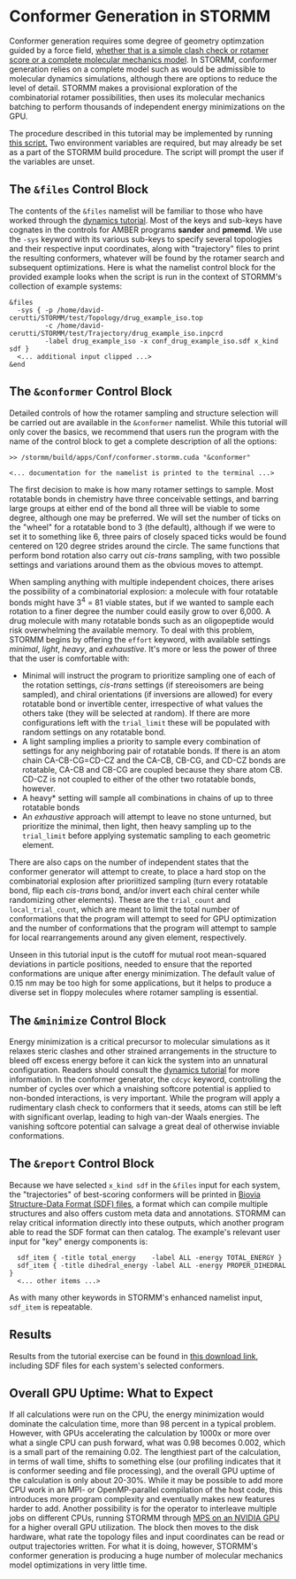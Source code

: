 # Conformer Generation in STORMM
Conformer generation requires some degree of geometry optimzation guided by a force field, [whether
that is a simple clash check or rotamer score or a complete molecular mechanics
model](https://pubs.acs.org/doi/10.1021/ci100031x).
In STORMM, conformer generation relies on a complete model such as would be admissible to molecular
dynamics simulations, although there are options to reduce the level of detail.  STORMM makes a
provisional exploration of the combinatorial rotamer possibilities, then uses its molecular
mechanics batching to perform thousands of independent energy minimizations on the GPU.

The procedure described in this tutorial may be implemented by running
<a href="https://storage.googleapis.com/stomm-psivant-com-files/run_dynamics.sh" download>this
script.</a> Two environment variables are required, but may already be set as a part of the
STORMM build procedure.  The script will prompt the user if the variables are unset.

## The `&files` Control Block
The contents of the `&files` namelist will be familiar to those who have worked through the
[dynamics tutorial](./tutorial_md).  Most of the keys and sub-keys have cognates in the controls
for AMBER programs **sander** and **pmemd**.  We use the `-sys` keyword with its various sub-keys
to specify several topologies and their respective input coordinates, along with "trajectory" files
to print the resulting conformers, whatever will be found by the rotamer search and subsequent
optimizations.  Here is what the namelist control block for the provided example looks when the
script is run in the context of STORMM's collection of example systems:
```
&files
  -sys { -p /home/david-cerutti/STORMM/test/Topology/drug_example_iso.top
         -c /home/david-cerutti/STORMM/test/Trajectory/drug_example_iso.inpcrd
         -label drug_example_iso -x conf_drug_example_iso.sdf x_kind sdf }
  <... additional input clipped ...>
&end
```

## The `&conformer` Control Block
Detailed controls of how the rotamer sampling and structure selection will be carried out are
available in the `&conformer` namelist.  While this tutorial will only cover the basics, we
recommend that users run the program with the name of the control block to get a complete
description of all the options:
```
>> /stormm/build/apps/Conf/conformer.stormm.cuda "&conformer"

<... documentation for the namelist is printed to the terminal ...>
```
The first decision to make is how many rotamer settings to sample.  Most rotatable bonds in
chemistry have three conceivable settings, and barring large groups at either end of the bond all
three will be viable to some degree, although one may be preferred.  We will set the number of
ticks on the "wheel" for a rotatable bond to 3 (the default), although if we were to set it to
something like 6, three pairs of closely spaced ticks would be found centered on 120 degree
strides around the circle.  The same functions that perform bond rotation also carry out
*cis-trans* sampling, with two possible settings and variations around them as the obvious moves to
attempt.

When sampling anything with multiple independent choices, there arises the possibility of a
combinatorial explosion: a molecule with four rotatable bonds might have 3<sup>4</sup> = 81
viable states, but if we wanted to sample each rotation to a finer degree the number could easily
grow to over 6,000.  A drug molecule with many rotatable bonds such as an oligopeptide would risk
overwhelming the available memory.  To deal with this problem, STORMM begins by offering the
`effort` keyword, with available settings *minimal*, *light*, *heavy*, and *exhaustive*.  It's
more or less the power of three that the user is comfortable with:
- Minimal will instruct the program to prioritize sampling one of each of the rotation settings,
  *cis-trans* settings (if stereoisomers are being sampled), and chiral orientations (if inversions
  are allowed) for every rotatable bond or invertible center, irrespective of what values the
  others take (they will be selected at random).  If there are more configurations left with the
  `trial_limit` these will be populated with random settings on any rotatable bond.
- A light sampling implies a priority to sample every combination of settings for any neighboring
  pair of rotatable bonds.  If there is an atom chain CA-CB-CG=CD-CZ and the CA-CB, CB-CG, and
  CD-CZ bonds are rotatable, CA-CB and CB-CG are coupled because they share atom CB.  CD-CZ is not
  coupled to either of the other two rotatable bonds, however.
- A heavy* setting will sample all combinations in chains of up to three rotatable bonds
- An *exhaustive* approach will attempt to leave no stone unturned, but prioritize the minimal,
  then light, then heavy sampling up to the `trial_limit` before applying systematic sampling to
  each geometric element.

There are also caps on the number of independent states that the conformer generator will attempt
to create, to place a hard stop on the combinatorial explosion after prioriitized sampling (turn
every rotatable bond, flip each *cis-trans* bond, and/or invert each chiral center while
randomizing other elements).  These are the `trial_count` and `local_trial_count`, which are meant
to limit the total number of conformations that the program will attempt to seed for GPU
optimization and the number of conformations that the program will attempt to sample for local
rearrangements around any given element, respectively.

Unseen in this tutorial input is the cutoff for mutual root mean-squared deviations in particle
positions, needed to ensure that the reported conformations are unique after energy minimization.
The default value of 0.15 nm may be too high for some applications, but it helps to produce a
diverse set in floppy molecules where rotamer sampling is essential.

## The `&minimize` Control Block
Energy minimization is a critical precursor to molecular simulations as it relaxes steric clashes
and other strained arrangements in the structure to bleed off excess energy before it can kick the
system into an unnatural configuration.  Readers should consult the
[dynamics tutorial](./tutorial_md) for more information.  In the conformer generator, the `cdcyc`
keyword, controlling the number of cycles over which a vnaishing softcore potential is applied to
non-bonded interactions, is very important.  While the program will apply a rudimentary clash check
to conformers that it seeds, atoms can still be left with significant overlap, leading to high
van-der Waals energies.  The vanishing softcore potential can salvage a great deal of otherwise
inviable conformations.

## The `&report` Control Block
Because we have selected `x_kind sdf` in the `&files` input for each system, the "trajectories" of
best-scoring conformers will be printed in
[Biovia Structure-Data Format (SDF) files](http://help.accelrysonline.com/ulm/onelab/1.0/content/ulm_pdfs/direct/reference/ctfileformats2016.pdf),
a format which can compile multiple structures and also offers custom meta data and annotations.
STORMM can relay critical information directly into these outputs, which another program able to
read the SDF format can then catalog.  The example's relevant user input for "key" energy
components is:
```
  sdf_item { -title total_energy    -label ALL -energy TOTAL_ENERGY }
  sdf_item { -title dihedral_energy -label ALL -energy PROPER_DIHEDRAL }
  <... other items ...>
```
As with many other keywords in STORMM's enhanced namelist input, `sdf_item` is repeatable.

## Results
Results from the tutorial exercise can be found in
<a href="https://storage.googleapis.com/stomm-psivant-com-files/conf_tutr_result.tar.gz" download>
this download link</a>, including SDF files for each system's selected conformers.

## Overall GPU Uptime: What to Expect
If all calculations were run on the CPU, the energy minimization would dominate the calculation
time, more than 98 percent in a typical problem.  However, with GPUs accelerating the calculation
by 1000x or more over what a single CPU can push forward, what was 0.98 becomes 0.002, which is a
small part of the remaining 0.02.  The lengthiest part of the calculation, in terms of wall time,
shifts to something else (our profiling indicates that it is conformer seeding and file
processing), and the overall GPU uptime of the calculation is only about 20-30%.  While it may be
possible to add more CPU work in an MPI- or OpenMP-parallel compilation of the host code, this
introduces more program complexity and eventually makes new features harder to add.  Another
possibility is for the operator to interleave multiple jobs on different CPUs, running STORMM
through [MPS on an NVIDIA GPU](https://docs.nvidia.com/deploy/mps/index.html) for a higher overall
GPU utilization.  The block then moves to the disk hardware, what rate the topology files and input
coordinates can be read or output trajectories written.  For what it is doing, however, STORMM's
conformer generation is producing a huge number of molecular mechanics model optimizations in very
little time.
